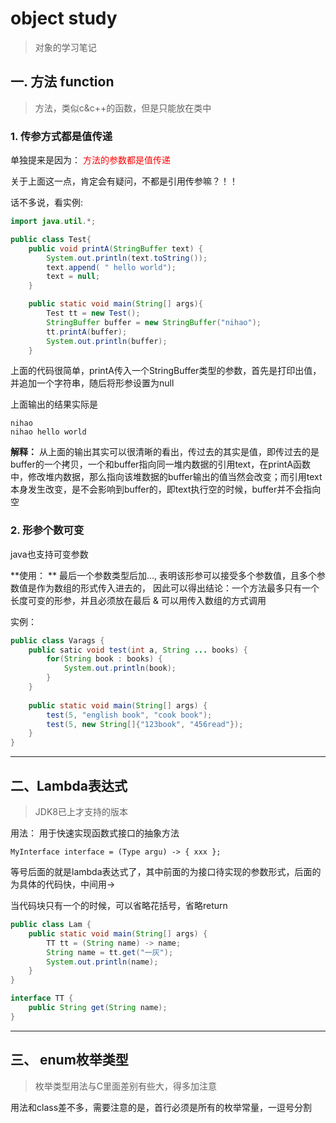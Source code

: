 # object study
> 对象的学习笔记

## 一. 方法 function

> 方法，类似c&c++的函数，但是只能放在类中

### 1. 传参方式都是值传递
单独提来是因为： <font color="red">方法的参数都是值传递</font>

关于上面这一点，肯定会有疑问，不都是引用传参嘛？！！

话不多说，看实例:

```java
import java.util.*;

public class Test{
    public void printA(StringBuffer text) {
        System.out.println(text.toString());
        text.append( " hello world");
        text = null;
    }   

    public static void main(String[] args){
        Test tt = new Test();
        StringBuffer buffer = new StringBuffer("nihao");
        tt.printA(buffer);
        System.out.println(buffer);
    }  
```
上面的代码很简单，printA传入一个StringBuffer类型的参数，首先是打印出值，并追加一个字符串，随后将形参设置为null

上面输出的结果实际是
```
nihao
nihao hello world
```
**解释：** 从上面的输出其实可以很清晰的看出，传过去的其实是值，即传过去的是buffer的一个拷贝，一个和buffer指向同一堆内数据的引用text，在printA函数中，修改堆内数据，那么指向该堆数据的buffer输出的值当然会改变；而引用text本身发生改变，是不会影响到buffer的，即text执行空的时候，buffer并不会指向空

### 2. 形参个数可变
java也支持可变参数

**使用： ** 最后一个参数类型后加...,
表明该形参可以接受多个参数值，且多个参数值是作为数组的形式传入进去的， 因此可以得出结论：一个方法最多只有一个长度可变的形参，并且必须放在最后 & 可以用传入数组的方式调用

实例：
```java
public class Varags {
    public satic void test(int a, String ... books) {
        for(String book : books) {
            System.out.println(book);
        }
    }
    
    public static void main(String[] args) {
        test(5, "english book", "cook book");
        test(5, new String[]{"123book", "456read"});
    }
}
```
***

## 二、Lambda表达式
> JDK8已上才支持的版本

用法： 用于快速实现函数式接口的抽象方法

`MyInterface interface = (Type argu) -> { xxx };`

等号后面的就是lambda表达式了，其中前面的为接口待实现的参数形式，后面的为具体的代码快，中间用->

当代码块只有一个的时候，可以省略花括号，省略return

```java
public class Lam {
    public static void main(String[] args) {
        TT tt = (String name) -> name;
        String name = tt.get("一灰");
        System.out.println(name);
    }
}

interface TT {
    public String get(String name);
}
```

***

## 三、 enum枚举类型
> 枚举类型用法与C里面差别有些大，得多加注意

用法和class差不多，需要注意的是，首行必须是所有的枚举常量，一逗号分割
